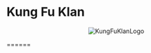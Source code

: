  # Kung Fu Klan
<p align="center">
  <img src="https://github.com/jakesboy2/screeps-typescript-starter/images/kungfulogo.png?raw=true" alt="KungFuKlanLogo"/>
</p>
======
